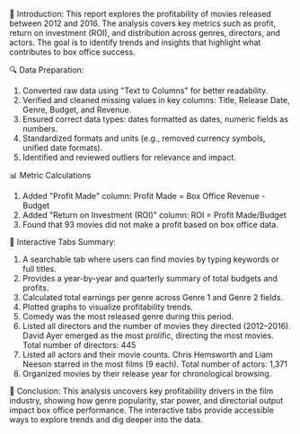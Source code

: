 🧭 Introduction:
  This report explores the profitability of movies released between 2012 and 2016. The analysis covers key metrics such as profit, return on investment (ROI), and distribution across genres, directors, and actors. The goal is to identify trends and insights that  highlight what contributes to box office success.


🔍 Data Preparation:
  1. Converted raw data using "Text to Columns" for better readability.
  2. Verified and cleaned missing values in key columns: Title, Release Date, Genre, Budget, and Revenue.
  3. Ensured correct data types: dates formatted as dates, numeric fields as numbers.
  4. Standardized formats and units (e.g., removed currency symbols, unified date formats).
  5. Identified and reviewed outliers for relevance and impact.

📊 Metric Calculations
  1. Added "Profit Made" column: Profit Made = Box Office Revenue - Budget
  2. Added "Return on Investment (ROI)" column: ROI = Profit Made/Budget
  3. Found that 93 movies did not make a profit based on box office data.


🧵 Interactive Tabs Summary:
  1. A searchable tab where users can find movies by typing keywords or full titles.
  2. Provides a year-by-year and quarterly summary of total budgets and profits.
  3. Calculated total earnings per genre across Genre 1 and Genre 2 fields.
  4. Plotted graphs to visualize profitability trends.
  5. Comedy was the most released genre during this period.
  6. Listed all directors and the number of movies they directed (2012–2016).
      David Ayer emerged as the most prolific, directing the most movies. Total number of directors: 445
  7. Listed all actors and their movie counts.
      Chris Hemsworth and Liam Neeson starred in the most films (9 each). Total number of actors: 1,371
  8. Organized movies by their release year for chronological browsing.

🧠 Conclusion:
    This analysis uncovers key profitability drivers in the film industry, showing how genre popularity, star power, and directorial output impact box office performance. The interactive tabs provide accessible ways to explore trends and dig deeper into the data.
